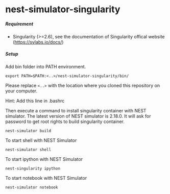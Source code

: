 # nest-simulator-singularity


##### Requirement

- Singularity (>=2.6), see the documentation of Singularity offical website (https://sylabs.io/docs/)

##### Setup

Add bin folder into PATH environment.
```
export PATH=$PATH:<..>/nest-simulator-singularity/bin/
```
Please replace ```<..>``` with the location where you cloned this repository on your computer.

Hint: Add this line in .bashrc

Then execute a command to install singularity container with NEST simulator.
The latest version of NEST simulator is 2.18.0.
It will ask for password to get root rights to build singularity container.
```
nest-simulator build
```

To start shell with NEST Simulator
```
nest-simulator shell
```

To start ipython with NEST Simulator
```
nest-singularity ipython
```

To start notebook with NEST Simulator
```
nest-simulator notebook
```
